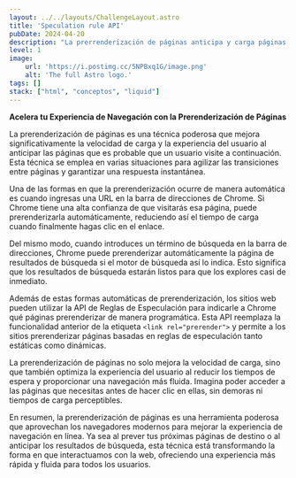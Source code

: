 ```yaml
---
layout: ../../layouts/ChallengeLayout.astro
title: 'Speculation rule API'
pubDate: 2024-04-20
description: "La prerrenderización de páginas anticipa y carga páginas automáticamente, mejorando la velocidad de carga y la experiencia del usuario al reducir los tiempos de espera."
level: 1
image:
    url: 'https://i.postimg.cc/5NPBxq1G/image.png'
    alt: 'The full Astro logo.'
tags: []
stack: ["html", "conceptos", "liquid"]
---
```


**Acelera tu Experiencia de Navegación con la Prerenderización de Páginas**

La prerenderización de páginas es una técnica poderosa que mejora significativamente la velocidad de carga y la experiencia del usuario al anticipar las páginas que es probable que un usuario visite a continuación. Esta técnica se emplea en varias situaciones para agilizar las transiciones entre páginas y garantizar una respuesta instantánea.

Una de las formas en que la prerenderización ocurre de manera automática es cuando ingresas una URL en la barra de direcciones de Chrome. Si Chrome tiene una alta confianza de que visitarás esa página, puede prerenderizarla automáticamente, reduciendo así el tiempo de carga cuando finalmente hagas clic en el enlace.

Del mismo modo, cuando introduces un término de búsqueda en la barra de direcciones, Chrome puede prerenderizar automáticamente la página de resultados de búsqueda si el motor de búsqueda así lo indica. Esto significa que los resultados de búsqueda estarán listos para que los explores casi de inmediato.

Además de estas formas automáticas de prerenderización, los sitios web pueden utilizar la API de Reglas de Especulación para indicarle a Chrome qué páginas prerenderizar de manera programática. Esta API reemplaza la funcionalidad anterior de la etiqueta `<link rel="prerender">` y permite a los sitios prerenderizar páginas basadas en reglas de especulación tanto estáticas como dinámicas.

La prerenderización de páginas no solo mejora la velocidad de carga, sino que también optimiza la experiencia del usuario al reducir los tiempos de espera y proporcionar una navegación más fluida. Imagina poder acceder a las páginas que necesitas antes de hacer clic en ellas, sin demoras ni tiempos de carga perceptibles.

En resumen, la prerenderización de páginas es una herramienta poderosa que aprovechan los navegadores modernos para mejorar la experiencia de navegación en línea. Ya sea al prever tus próximas páginas de destino o al anticipar los resultados de búsqueda, esta técnica está transformando la forma en que interactuamos con la web, ofreciendo una experiencia más rápida y fluida para todos los usuarios.